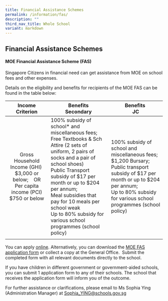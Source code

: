 ```yaml
---
title: Financial Assistance Schemes
permalink: /information/fas/
description: ""
third_nav_title: Whole School
variant: markdown
---
```

## Financial Assistance Schemes

#### MOE Financial Assistance Scheme (FAS)

Singapore Citizens in financial need can get assistance from MOE on school fees and other expenses.

Details on the eligibility and benefits for recipients of the MOE FAS can be found in the table below:

|  Income Criterion |  Benefits <br>Secondary |  Benefits&nbsp;<br>JC |
|:---:|---|---|
| Gross Household Income (GHI)&nbsp; $3,000 or below;&nbsp; &nbsp; OR<br> Per capita income (PCI) $750 or below | 100% subsidy of school* and miscellaneous fees; <br> Free Textbooks &amp; Sch Attire (2 sets of uniform, 2 pairs of socks and a pair of school shoes)<br> Public Transport subsidy of $17 per month or up to $204 per annum; <br> Meal subsidies that pay for 10 meals per school weak<br> Up to 80% subsidy for various school programmes (school policy) | 100% subsidy of school and miscellaneous fees; <br> $1,200 Bursary;  <br> Public transport subsidy of $17 per month or up to $204 per annum; <br> Up to 80% subsidy for various school programmes (school policy) |
|  |  |  |

You can apply [online](https://go.gov.sg/moe-efas). Alternatively, you can download the [MOE FAS application form](/files/2022%20FAS%20Application%20Form.pdf) or collect a copy at the General Office.&nbsp; Submit the completed form with all relevant documents directly to the school.

If you have children in different government or government-aided schools, you can submit 1 application form to any of their schools. The school that receives the application form will inform you of the outcome. 

For further assistance or clarifications, please email to Ms Sophia Ying (Administration Manager) at Sophia_YING@schools.gov.sg